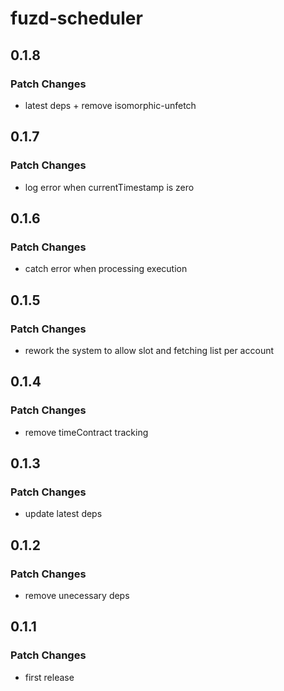 # fuzd-scheduler

## 0.1.8

### Patch Changes

- latest deps + remove isomorphic-unfetch

## 0.1.7

### Patch Changes

- log error when currentTimestamp is zero

## 0.1.6

### Patch Changes

- catch error when processing execution

## 0.1.5

### Patch Changes

- rework the system to allow slot and fetching list per account

## 0.1.4

### Patch Changes

- remove timeContract tracking

## 0.1.3

### Patch Changes

- update latest deps

## 0.1.2

### Patch Changes

- remove unecessary deps

## 0.1.1

### Patch Changes

- first release
